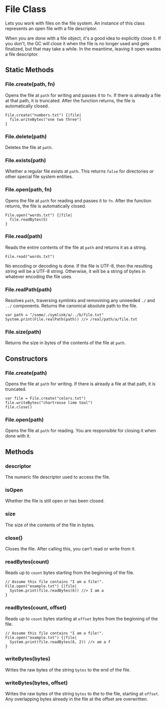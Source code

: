 # File Class

Lets you work with files on the file system. An instance of this class
represents an open file with a file descriptor.

When you are done with a file object, it's a good idea to explicitly close it.
If you don't, the GC will close it when the file is no longer used and gets
finalized, but that may take a while. In the meantime, leaving it open wastes
a file descriptor.

## Static Methods

### File.**create**(path, fn)

Opens the file at `path` for writing and passes it to `fn`. If there is already
a file at that path, it is truncated. After the function returns, the file is
automatically closed.

```wren
File.create("numbers.txt") {|file|
  file.writeBytes("one two three")
}
```

### File.**delete**(path)

Deletes the file at `path`.

### File.**exists**(path)

Whether a regular file exists at `path`. This returns `false` for directories
or other special file system entities.

### File.**open**(path, fn)

Opens the file at `path` for reading and passes it to `fn`. After the function
returns, the file is automatically closed.

```wren
File.open("words.txt") {|file|
  file.readBytes(5)
}
```

### File.**read**(path)

Reads the entire contents of the file at `path` and returns it as a string.

```wren
File.read("words.txt")
```

No encoding or decoding is done. If the file is UTF-8, then the resulting
string will be a UTF-8 string. Otherwise, it will be a string of bytes in
whatever encoding the file uses.

### File.**realPath**(path)

Resolves `path`, traversing symlinks and removining any unneeded `./` and `../`
components. Returns the canonical absolute path to the file.

```wren
var path = "/some/./symlink/a/../b/file.txt"
System.print(File.realPath(path)) //> /real/path/a/file.txt
```

### File.**size**(path)

Returns the size in bytes of the contents of the file at `path`.

## Constructors

### File.**create**(path)

Opens the file at `path` for writing. If there is already a file at that path,
it is truncated.

```wren
var file = File.create("colors.txt")
file.writeBytes("chartreuse lime teal")
file.close()
```

### File.**open**(path)

Opens the file at `path` for reading. You are responsible for closing it when
done with it.

## Methods

### **descriptor**

The numeric file descriptor used to access the file.

### **isOpen**

Whether the file is still open or has been closed.

### **size**

The size of the contents of the file in bytes.

### **close**()

Closes the file. After calling this, you can't read or write from it.

### **readBytes**(count)

Reads up to `count` bytes starting from the beginning of the file.

```wren
// Assume this file contains "I am a file!".
File.open("example.txt") {|file|
  System.print(file.readBytes(6)) //> I am a
}
```

### **readBytes**(count, offset)

Reads up to `count` bytes starting at `offset` bytes from the beginning of
the file.

```wren
// Assume this file contains "I am a file!".
File.open("example.txt") {|file|
  System.print(file.readBytes(6, 2)) //> am a f
}
```

### **writeBytes**(bytes)

Writes the raw bytes of the string `bytes` to the end of the file.

### **writeBytes**(bytes, offset)

Writes the raw bytes of the string `bytes` to the to the file, starting at
`offset`. Any overlapping bytes already in the file at the offset are
overwritten.
